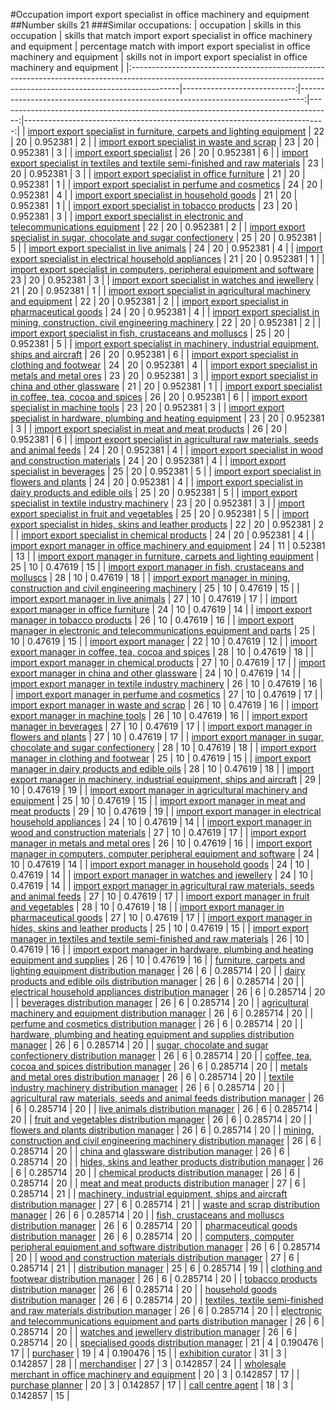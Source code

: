#Occupation import export specialist in office machinery and equipment
##Number skills 21
###Similar occupations:
| occupation                                                                                                                                                              |   skills in this occupation |   skills that match import export specialist in office machinery and equipment |   percentage match with import export specialist in office machinery and equipment |   skills not in import export specialist in office machinery and equipment |
|:------------------------------------------------------------------------------------------------------------------------------------------------------------------------|----------------------------:|-------------------------------------------------------------------------------:|-----------------------------------------------------------------------------------:|---------------------------------------------------------------------------:|
| [import export specialist in furniture, carpets and lighting equipment](import_export_specialist_in_furniture,_carpets_and_lighting_equipment.md)                       |                          22 |                                                                             20 |                                                                           0.952381 |                                                                          2 |
| [import export specialist in waste and scrap](import_export_specialist_in_waste_and_scrap.md)                                                                           |                          23 |                                                                             20 |                                                                           0.952381 |                                                                          3 |
| [import export specialist](import_export_specialist.md)                                                                                                                 |                          26 |                                                                             20 |                                                                           0.952381 |                                                                          6 |
| [import export specialist in textiles and textile semi-finished and raw materials](import_export_specialist_in_textiles_and_textile_semi-finished_and_raw_materials.md) |                          23 |                                                                             20 |                                                                           0.952381 |                                                                          3 |
| [import export specialist in office furniture](import_export_specialist_in_office_furniture.md)                                                                         |                          21 |                                                                             20 |                                                                           0.952381 |                                                                          1 |
| [import export specialist in perfume and cosmetics](import_export_specialist_in_perfume_and_cosmetics.md)                                                               |                          24 |                                                                             20 |                                                                           0.952381 |                                                                          4 |
| [import export specialist in household goods](import_export_specialist_in_household_goods.md)                                                                           |                          21 |                                                                             20 |                                                                           0.952381 |                                                                          1 |
| [import export specialist in tobacco products](import_export_specialist_in_tobacco_products.md)                                                                         |                          23 |                                                                             20 |                                                                           0.952381 |                                                                          3 |
| [import export specialist in electronic and telecommunications equipment](import_export_specialist_in_electronic_and_telecommunications_equipment.md)                   |                          22 |                                                                             20 |                                                                           0.952381 |                                                                          2 |
| [import export specialist in sugar, chocolate and sugar confectionery](import_export_specialist_in_sugar,_chocolate_and_sugar_confectionery.md)                         |                          25 |                                                                             20 |                                                                           0.952381 |                                                                          5 |
| [import export specialist in live animals](import_export_specialist_in_live_animals.md)                                                                                 |                          24 |                                                                             20 |                                                                           0.952381 |                                                                          4 |
| [import export specialist in electrical household appliances](import_export_specialist_in_electrical_household_appliances.md)                                           |                          21 |                                                                             20 |                                                                           0.952381 |                                                                          1 |
| [import export specialist in computers, peripheral equipment and software](import_export_specialist_in_computers,_peripheral_equipment_and_software.md)                 |                          23 |                                                                             20 |                                                                           0.952381 |                                                                          3 |
| [import export specialist in watches and jewellery](import_export_specialist_in_watches_and_jewellery.md)                                                               |                          21 |                                                                             20 |                                                                           0.952381 |                                                                          1 |
| [import export specialist in agricultural machinery and equipment](import_export_specialist_in_agricultural_machinery_and_equipment.md)                                 |                          22 |                                                                             20 |                                                                           0.952381 |                                                                          2 |
| [import export specialist in pharmaceutical goods](import_export_specialist_in_pharmaceutical_goods.md)                                                                 |                          24 |                                                                             20 |                                                                           0.952381 |                                                                          4 |
| [import export specialist in mining, construction, civil engineering machinery](import_export_specialist_in_mining,_construction,_civil_engineering_machinery.md)       |                          22 |                                                                             20 |                                                                           0.952381 |                                                                          2 |
| [import export specialist in  fish, crustaceans and molluscs](import_export_specialist_in__fish,_crustaceans_and_molluscs.md)                                           |                          25 |                                                                             20 |                                                                           0.952381 |                                                                          5 |
| [import export specialist in machinery, industrial equipment, ships and aircraft](import_export_specialist_in_machinery,_industrial_equipment,_ships_and_aircraft.md)   |                          26 |                                                                             20 |                                                                           0.952381 |                                                                          6 |
| [import export specialist in clothing and footwear](import_export_specialist_in_clothing_and_footwear.md)                                                               |                          24 |                                                                             20 |                                                                           0.952381 |                                                                          4 |
| [import export specialist in metals and metal ores](import_export_specialist_in_metals_and_metal_ores.md)                                                               |                          23 |                                                                             20 |                                                                           0.952381 |                                                                          3 |
| [import export specialist in china and other glassware](import_export_specialist_in_china_and_other_glassware.md)                                                       |                          21 |                                                                             20 |                                                                           0.952381 |                                                                          1 |
| [import export specialist in coffee, tea, cocoa and spices](import_export_specialist_in_coffee,_tea,_cocoa_and_spices.md)                                               |                          26 |                                                                             20 |                                                                           0.952381 |                                                                          6 |
| [import export specialist in machine tools](import_export_specialist_in_machine_tools.md)                                                                               |                          23 |                                                                             20 |                                                                           0.952381 |                                                                          3 |
| [import export specialist in hardware, plumbing and heating equipment](import_export_specialist_in_hardware,_plumbing_and_heating_equipment.md)                         |                          23 |                                                                             20 |                                                                           0.952381 |                                                                          3 |
| [import export specialist in meat and meat products](import_export_specialist_in_meat_and_meat_products.md)                                                             |                          26 |                                                                             20 |                                                                           0.952381 |                                                                          6 |
| [import export specialist in agricultural raw materials, seeds and animal feeds](import_export_specialist_in_agricultural_raw_materials,_seeds_and_animal_feeds.md)     |                          24 |                                                                             20 |                                                                           0.952381 |                                                                          4 |
| [import export specialist in wood and construction materials](import_export_specialist_in_wood_and_construction_materials.md)                                           |                          24 |                                                                             20 |                                                                           0.952381 |                                                                          4 |
| [import export specialist in beverages](import_export_specialist_in_beverages.md)                                                                                       |                          25 |                                                                             20 |                                                                           0.952381 |                                                                          5 |
| [import export specialist in flowers and plants](import_export_specialist_in_flowers_and_plants.md)                                                                     |                          24 |                                                                             20 |                                                                           0.952381 |                                                                          4 |
| [import export specialist in dairy products and edible oils](import_export_specialist_in_dairy_products_and_edible_oils.md)                                             |                          25 |                                                                             20 |                                                                           0.952381 |                                                                          5 |
| [import export specialist in textile industry machinery](import_export_specialist_in_textile_industry_machinery.md)                                                     |                          23 |                                                                             20 |                                                                           0.952381 |                                                                          3 |
| [import export specialist in fruit and vegetables](import_export_specialist_in_fruit_and_vegetables.md)                                                                 |                          25 |                                                                             20 |                                                                           0.952381 |                                                                          5 |
| [import export specialist in hides, skins and leather products](import_export_specialist_in_hides,_skins_and_leather_products.md)                                       |                          22 |                                                                             20 |                                                                           0.952381 |                                                                          2 |
| [import export specialist in chemical products](import_export_specialist_in_chemical_products.md)                                                                       |                          24 |                                                                             20 |                                                                           0.952381 |                                                                          4 |
| [import export manager in office machinery and equipment](import_export_manager_in_office_machinery_and_equipment.md)                                                   |                          24 |                                                                             11 |                                                                           0.52381  |                                                                         13 |
| [import export manager in furniture, carpets and lighting equipment](import_export_manager_in_furniture,_carpets_and_lighting_equipment.md)                             |                          25 |                                                                             10 |                                                                           0.47619  |                                                                         15 |
| [import export manager in fish, crustaceans and molluscs](import_export_manager_in_fish,_crustaceans_and_molluscs.md)                                                   |                          28 |                                                                             10 |                                                                           0.47619  |                                                                         18 |
| [import export manager in mining, construction and civil engineering machinery](import_export_manager_in_mining,_construction_and_civil_engineering_machinery.md)       |                          25 |                                                                             10 |                                                                           0.47619  |                                                                         15 |
| [import export manager in live animals](import_export_manager_in_live_animals.md)                                                                                       |                          27 |                                                                             10 |                                                                           0.47619  |                                                                         17 |
| [import export manager in office furniture](import_export_manager_in_office_furniture.md)                                                                               |                          24 |                                                                             10 |                                                                           0.47619  |                                                                         14 |
| [import export manager in tobacco products](import_export_manager_in_tobacco_products.md)                                                                               |                          26 |                                                                             10 |                                                                           0.47619  |                                                                         16 |
| [import export manager in electronic and telecommunications equipment and parts](import_export_manager_in_electronic_and_telecommunications_equipment_and_parts.md)     |                          25 |                                                                             10 |                                                                           0.47619  |                                                                         15 |
| [import export manager](import_export_manager.md)                                                                                                                       |                          22 |                                                                             10 |                                                                           0.47619  |                                                                         12 |
| [import export manager in coffee, tea, cocoa and spices](import_export_manager_in_coffee,_tea,_cocoa_and_spices.md)                                                     |                          28 |                                                                             10 |                                                                           0.47619  |                                                                         18 |
| [import export manager in chemical products](import_export_manager_in_chemical_products.md)                                                                             |                          27 |                                                                             10 |                                                                           0.47619  |                                                                         17 |
| [import export manager in china and other glassware](import_export_manager_in_china_and_other_glassware.md)                                                             |                          24 |                                                                             10 |                                                                           0.47619  |                                                                         14 |
| [import export manager in textile industry machinery](import_export_manager_in_textile_industry_machinery.md)                                                           |                          26 |                                                                             10 |                                                                           0.47619  |                                                                         16 |
| [import export manager in perfume and cosmetics](import_export_manager_in_perfume_and_cosmetics.md)                                                                     |                          27 |                                                                             10 |                                                                           0.47619  |                                                                         17 |
| [import export manager in waste and scrap](import_export_manager_in_waste_and_scrap.md)                                                                                 |                          26 |                                                                             10 |                                                                           0.47619  |                                                                         16 |
| [import export manager in machine tools](import_export_manager_in_machine_tools.md)                                                                                     |                          26 |                                                                             10 |                                                                           0.47619  |                                                                         16 |
| [import export manager in beverages](import_export_manager_in_beverages.md)                                                                                             |                          27 |                                                                             10 |                                                                           0.47619  |                                                                         17 |
| [import export manager in flowers and plants](import_export_manager_in_flowers_and_plants.md)                                                                           |                          27 |                                                                             10 |                                                                           0.47619  |                                                                         17 |
| [import export manager in sugar, chocolate and sugar confectionery](import_export_manager_in_sugar,_chocolate_and_sugar_confectionery.md)                               |                          28 |                                                                             10 |                                                                           0.47619  |                                                                         18 |
| [import export manager in clothing and footwear](import_export_manager_in_clothing_and_footwear.md)                                                                     |                          25 |                                                                             10 |                                                                           0.47619  |                                                                         15 |
| [import export manager in dairy products and edible oils](import_export_manager_in_dairy_products_and_edible_oils.md)                                                   |                          28 |                                                                             10 |                                                                           0.47619  |                                                                         18 |
| [import export manager in machinery, industrial equipment, ships and aircraft](import_export_manager_in_machinery,_industrial_equipment,_ships_and_aircraft.md)         |                          29 |                                                                             10 |                                                                           0.47619  |                                                                         19 |
| [import export manager in agricultural machinery and equipment](import_export_manager_in_agricultural_machinery_and_equipment.md)                                       |                          25 |                                                                             10 |                                                                           0.47619  |                                                                         15 |
| [import export manager in meat and meat products](import_export_manager_in_meat_and_meat_products.md)                                                                   |                          29 |                                                                             10 |                                                                           0.47619  |                                                                         19 |
| [import export manager in electrical household appliances](import_export_manager_in_electrical_household_appliances.md)                                                 |                          24 |                                                                             10 |                                                                           0.47619  |                                                                         14 |
| [import export manager in wood and construction materials](import_export_manager_in_wood_and_construction_materials.md)                                                 |                          27 |                                                                             10 |                                                                           0.47619  |                                                                         17 |
| [import export manager in metals and metal ores](import_export_manager_in_metals_and_metal_ores.md)                                                                     |                          26 |                                                                             10 |                                                                           0.47619  |                                                                         16 |
| [import export manager in computers, computer peripheral equipment and software](import_export_manager_in_computers,_computer_peripheral_equipment_and_software.md)     |                          24 |                                                                             10 |                                                                           0.47619  |                                                                         14 |
| [import export manager in household goods](import_export_manager_in_household_goods.md)                                                                                 |                          24 |                                                                             10 |                                                                           0.47619  |                                                                         14 |
| [import export manager in watches and jewellery](import_export_manager_in_watches_and_jewellery.md)                                                                     |                          24 |                                                                             10 |                                                                           0.47619  |                                                                         14 |
| [import export manager in agricultural raw materials, seeds and animal feeds](import_export_manager_in_agricultural_raw_materials,_seeds_and_animal_feeds.md)           |                          27 |                                                                             10 |                                                                           0.47619  |                                                                         17 |
| [import export manager in fruit and vegetables](import_export_manager_in_fruit_and_vegetables.md)                                                                       |                          28 |                                                                             10 |                                                                           0.47619  |                                                                         18 |
| [import export manager in pharmaceutical goods](import_export_manager_in_pharmaceutical_goods.md)                                                                       |                          27 |                                                                             10 |                                                                           0.47619  |                                                                         17 |
| [import export manager in hides, skins and leather products](import_export_manager_in_hides,_skins_and_leather_products.md)                                             |                          25 |                                                                             10 |                                                                           0.47619  |                                                                         15 |
| [import export manager in textiles and textile semi-finished and raw materials](import_export_manager_in_textiles_and_textile_semi-finished_and_raw_materials.md)       |                          26 |                                                                             10 |                                                                           0.47619  |                                                                         16 |
| [import export manager in hardware, plumbing and heating equipment and supplies](import_export_manager_in_hardware,_plumbing_and_heating_equipment_and_supplies.md)     |                          26 |                                                                             10 |                                                                           0.47619  |                                                                         16 |
| [furniture, carpets and lighting equipment distribution manager](furniture,_carpets_and_lighting_equipment_distribution_manager.md)                                     |                          26 |                                                                              6 |                                                                           0.285714 |                                                                         20 |
| [dairy products and edible oils distribution manager](dairy_products_and_edible_oils_distribution_manager.md)                                                           |                          26 |                                                                              6 |                                                                           0.285714 |                                                                         20 |
| [electrical household appliances distribution manager](electrical_household_appliances_distribution_manager.md)                                                         |                          26 |                                                                              6 |                                                                           0.285714 |                                                                         20 |
| [beverages distribution manager](beverages_distribution_manager.md)                                                                                                     |                          26 |                                                                              6 |                                                                           0.285714 |                                                                         20 |
| [agricultural machinery and equipment distribution manager](agricultural_machinery_and_equipment_distribution_manager.md)                                               |                          26 |                                                                              6 |                                                                           0.285714 |                                                                         20 |
| [perfume and cosmetics distribution manager](perfume_and_cosmetics_distribution_manager.md)                                                                             |                          26 |                                                                              6 |                                                                           0.285714 |                                                                         20 |
| [hardware, plumbing and heating equipment and supplies distribution manager](hardware,_plumbing_and_heating_equipment_and_supplies_distribution_manager.md)             |                          26 |                                                                              6 |                                                                           0.285714 |                                                                         20 |
| [sugar, chocolate and sugar confectionery distribution manager](sugar,_chocolate_and_sugar_confectionery_distribution_manager.md)                                       |                          26 |                                                                              6 |                                                                           0.285714 |                                                                         20 |
| [coffee, tea, cocoa and spices distribution manager](coffee,_tea,_cocoa_and_spices_distribution_manager.md)                                                             |                          26 |                                                                              6 |                                                                           0.285714 |                                                                         20 |
| [metals and metal ores distribution manager](metals_and_metal_ores_distribution_manager.md)                                                                             |                          26 |                                                                              6 |                                                                           0.285714 |                                                                         20 |
| [textile industry machinery distribution manager](textile_industry_machinery_distribution_manager.md)                                                                   |                          26 |                                                                              6 |                                                                           0.285714 |                                                                         20 |
| [agricultural raw materials, seeds and animal feeds distribution manager](agricultural_raw_materials,_seeds_and_animal_feeds_distribution_manager.md)                   |                          26 |                                                                              6 |                                                                           0.285714 |                                                                         20 |
| [live animals distribution manager](live_animals_distribution_manager.md)                                                                                               |                          26 |                                                                              6 |                                                                           0.285714 |                                                                         20 |
| [fruit and vegetables distribution manager](fruit_and_vegetables_distribution_manager.md)                                                                               |                          26 |                                                                              6 |                                                                           0.285714 |                                                                         20 |
| [flowers and plants distribution manager](flowers_and_plants_distribution_manager.md)                                                                                   |                          26 |                                                                              6 |                                                                           0.285714 |                                                                         20 |
| [mining, construction and civil engineering machinery distribution manager](mining,_construction_and_civil_engineering_machinery_distribution_manager.md)               |                          26 |                                                                              6 |                                                                           0.285714 |                                                                         20 |
| [china and glassware distribution manager](china_and_glassware_distribution_manager.md)                                                                                 |                          26 |                                                                              6 |                                                                           0.285714 |                                                                         20 |
| [hides, skins and leather products distribution manager](hides,_skins_and_leather_products_distribution_manager.md)                                                     |                          26 |                                                                              6 |                                                                           0.285714 |                                                                         20 |
| [chemical products distribution manager](chemical_products_distribution_manager.md)                                                                                     |                          26 |                                                                              6 |                                                                           0.285714 |                                                                         20 |
| [meat and meat products distribution manager](meat_and_meat_products_distribution_manager.md)                                                                           |                          27 |                                                                              6 |                                                                           0.285714 |                                                                         21 |
| [machinery, industrial equipment, ships and aircraft distribution manager](machinery,_industrial_equipment,_ships_and_aircraft_distribution_manager.md)                 |                          27 |                                                                              6 |                                                                           0.285714 |                                                                         21 |
| [waste and scrap distribution manager](waste_and_scrap_distribution_manager.md)                                                                                         |                          26 |                                                                              6 |                                                                           0.285714 |                                                                         20 |
| [fish, crustaceans and molluscs distribution manager](fish,_crustaceans_and_molluscs_distribution_manager.md)                                                           |                          26 |                                                                              6 |                                                                           0.285714 |                                                                         20 |
| [pharmaceutical goods distribution manager](pharmaceutical_goods_distribution_manager.md)                                                                               |                          26 |                                                                              6 |                                                                           0.285714 |                                                                         20 |
| [computers, computer peripheral equipment and software distribution manager](computers,_computer_peripheral_equipment_and_software_distribution_manager.md)             |                          26 |                                                                              6 |                                                                           0.285714 |                                                                         20 |
| [wood and construction materials distribution manager](wood_and_construction_materials_distribution_manager.md)                                                         |                          27 |                                                                              6 |                                                                           0.285714 |                                                                         21 |
| [distribution manager](distribution_manager.md)                                                                                                                         |                          25 |                                                                              6 |                                                                           0.285714 |                                                                         19 |
| [clothing and footwear distribution manager](clothing_and_footwear_distribution_manager.md)                                                                             |                          26 |                                                                              6 |                                                                           0.285714 |                                                                         20 |
| [tobacco products distribution manager](tobacco_products_distribution_manager.md)                                                                                       |                          26 |                                                                              6 |                                                                           0.285714 |                                                                         20 |
| [household goods distribution manager](household_goods_distribution_manager.md)                                                                                         |                          26 |                                                                              6 |                                                                           0.285714 |                                                                         20 |
| [textiles, textile semi-finished and raw materials distribution manager](textiles,_textile_semi-finished_and_raw_materials_distribution_manager.md)                     |                          26 |                                                                              6 |                                                                           0.285714 |                                                                         20 |
| [electronic and telecommunications equipment and parts distribution manager](electronic_and_telecommunications_equipment_and_parts_distribution_manager.md)             |                          26 |                                                                              6 |                                                                           0.285714 |                                                                         20 |
| [watches and jewellery distribution manager](watches_and_jewellery_distribution_manager.md)                                                                             |                          26 |                                                                              6 |                                                                           0.285714 |                                                                         20 |
| [specialised goods distribution manager](specialised_goods_distribution_manager.md)                                                                                     |                          21 |                                                                              4 |                                                                           0.190476 |                                                                         17 |
| [purchaser](purchaser.md)                                                                                                                                               |                          19 |                                                                              4 |                                                                           0.190476 |                                                                         15 |
| [exhibition curator](exhibition_curator.md)                                                                                                                             |                          31 |                                                                              3 |                                                                           0.142857 |                                                                         28 |
| [merchandiser](merchandiser.md)                                                                                                                                         |                          27 |                                                                              3 |                                                                           0.142857 |                                                                         24 |
| [wholesale merchant in office machinery and equipment](wholesale_merchant_in_office_machinery_and_equipment.md)                                                         |                          20 |                                                                              3 |                                                                           0.142857 |                                                                         17 |
| [purchase planner](purchase_planner.md)                                                                                                                                 |                          20 |                                                                              3 |                                                                           0.142857 |                                                                         17 |
| [call centre agent](call_centre_agent.md)                                                                                                                               |                          18 |                                                                              3 |                                                                           0.142857 |                                                                         15 |
